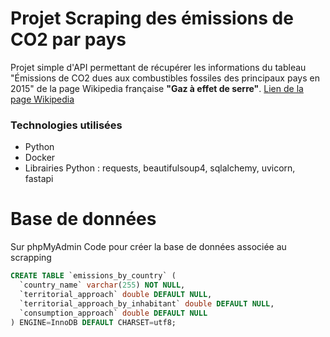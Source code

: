 # Projet Scraping des émissions de CO2 par pays

Projet simple d'API permettant de récupérer les informations du tableau "Émissions de CO2 dues aux combustibles fossiles des principaux pays en 2015" de la page Wikipedia française **"Gaz à effet de serre"**.
[Lien de la page Wikipedia](https://fr.wikipedia.org/wiki/Gaz_à_effet_de_serre)


### Technologies utilisées
- Python
- Docker
- Librairies Python : requests, beautifulsoup4, sqlalchemy, uvicorn, fastapi



# Base de données
Sur phpMyAdmin
Code pour créer la base de données associée au scrapping
```sql
CREATE TABLE `emissions_by_country` (
  `country_name` varchar(255) NOT NULL,
  `territorial_approach` double DEFAULT NULL,
  `territorial_approach_by_inhabitant` double DEFAULT NULL,
  `consumption_approach` double DEFAULT NULL
) ENGINE=InnoDB DEFAULT CHARSET=utf8;
```
